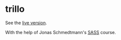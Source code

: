 # trillo

See the [live version](https://trillo-bk.netlify.app/).

With the help of Jonas Schmedtmann's [SASS](https://www.udemy.com/course/advanced-css-and-sass/) course.
